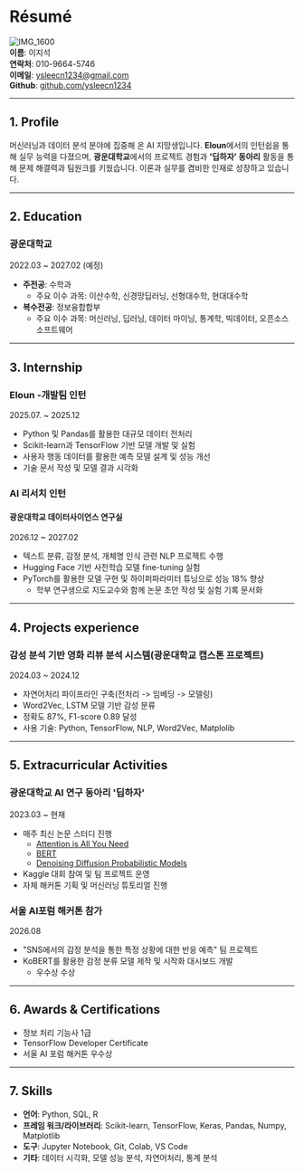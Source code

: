 # Résumé  
![IMG_1600](https://github.com/user-attachments/assets/854cc9b0-9abb-4988-a39e-ea980d3cffef)  
**이름**: 이지석  
**연락처**:  010-9664-5746  
**이메일**: ysleecn1234@gmail.com  
**Github**: [github.com/ysleecn1234](http://github.com/ysleecn1234)

---

## 1. Profile

머신러닝과 데이터 분석 분야에 집중해 온 AI 지망생입니다. **Eloun**에서의 인턴쉽을 통해 실무 능력을 다졌으며, **광운대학교**에서의 프로젝트 경험과 **'딥하자' 동아리** 활동을 통해 문제 해결력과 팀원크를 키웠습니다. 이론과 실무를 겸비한 인재로 성장하고 있습니다.

---

## 2. Education

### **광운대학교**  
2022.03 ~ 2027.02 (예정)  
- **주전공**: 수학과
  - 주요 이수 과목: 이산수학, 신경망딥러닝, 선형대수학, 현대대수학  
- **복수전공**: 정보융합합부
  - 주요 이수 과목: 머신러닝, 딥러닝, 데이터 마이닝, 통계학, 빅데이터, 오픈소스소프트웨어

---

## 3. Internship

### **Eloun -개발팀 인턴**
2025.07. ~ 2025.12  
- Python 및 Pandas를 활용한 대규모 데이터 전처리
- Scikit-learn과 TensorFlow 기반 모델 개발 및 실험
- 사용자 행동 데이터를 활용한 예측 모델 설계 및 성능 개선
- 기술 문서 작성 및 모델 결과 시각화

### **AI 리서치 인턴**  
#### 광운대학교 데이터사이언스 연구실  
2026.12 ~ 2027.02  
- 텍스트 분류, 감정 분석, 개체명 인식 관련 NLP 프로젝트 수행
- Hugging Face 기반 사전학습 모델 fine-tuning 실험
- PyTorch를 활용한 모델 구현 및 하이퍼파라미터 튜닝으로 성능 18% 향상
  - 학부 연구생으로 지도교수와 함께 논문 초안 작성 및 실험 기록 문서화

---

## 4. Projects experience

### **감성 분석 기반 영화 리뷰 분석 시스템(광운대학교 캡스톤 프로젝트)**  
2024.03 ~ 2024.12  
- 자연어처리 파이프라인 구축(전처리 -> 임베딩 -> 모델링)
- Word2Vec, LSTM 모델 기반 감성 분류
- 정확도 87%, F1-score 0.89 달성
- 사용 기술: Python, TensorFlow, NLP, Word2Vec, Matplolib

---

## 5. Extracurricular Activities 

### **광운대학교 AI 연구 동아리 '딥하자'**  
2023.03 ~ 현재  
- 매주 최신 논문 스터디 진행
  - [Attention is All You Need](https://arxiv.org/abs/1706.03762)  
  - [BERT](https://arxiv.org/abs/1810.04805)  
  - [Denoising Diffusion Probabilistic Models](https://arxiv.org/abs/2006.11239)
- Kaggle 대회 참여 및 팀 프로젝트 운영
- 자체 해커톤 기획 및 머신러닝 튜토리얼 진행

### **서울 AI포럼 해커톤 참가**  
2026.08  
- "SNS에서의 감정 분석을 통한 특정 상황에 대한 반응 예측" 팀 프로젝트
- KoBERT를 활용한 감정 분류 모델 제작 및 시작화 대시보드 개발
  - 우수상 수상 

---

## 6. Awards & Certifications  
- 정보 처리 기능사 1급
- TensorFlow Developer Certificate
- 서울 AI 포럼 해커톤 우수상

---

## 7. Skills

- **언어**: Python, SQL, R
- **프레임 워크/라이브러리**: Scikit-learn, TensorFlow, Keras, Pandas, Numpy, Matplotlib
- **도구**: Jupyter Notebook, Git, Colab, VS Code
- **기타**: 데이터 시각화, 모델 성능 분석, 자연어처리, 통계 분석
 



